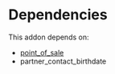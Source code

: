 # Dependencies

This addon depends on:

- [point_of_sale](../../../../../oca-ocb-sale/odoo-bringout-oca-ocb-point_of_sale)
- partner_contact_birthdate
